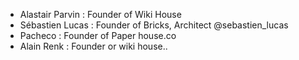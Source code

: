 
* Alastair Parvin : Founder of Wiki House
* Sébastien Lucas : Founder  of Bricks, Architect @sebastien_lucas
* Pacheco : Founder of Paper house.co
* Alain Renk : Founder or wiki house..
